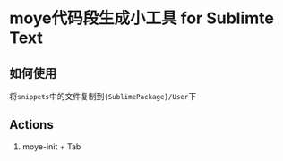 # moye代码段生成小工具 for Sublimte Text


## 如何使用

将`snippets`中的文件复制到`{SublimePackage}/User`下

## Actions

1. moye-init + Tab